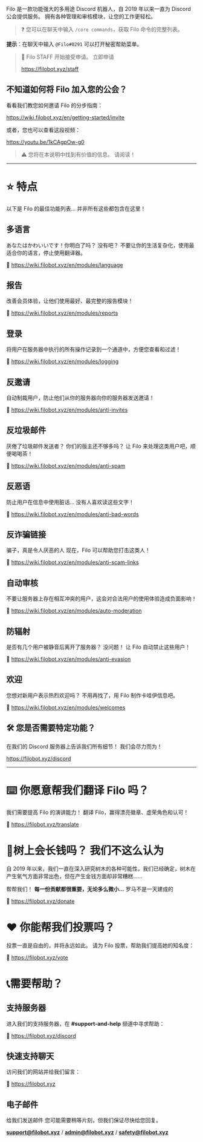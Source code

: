 Filo 是一款功能强大的多用途 Discord 机器人，自 2019 年以来一直为 Discord 公会提供服务。 拥有各种管理和审核模块，让您的工作更轻松。

> ❓ 您可以在聊天中输入 `/core commands`，获取 Filo 命令的完整列表。

**提示**：在聊天中输入 `@Filo#0291` 可以打开秘密帮助菜单。

> 📣 Filo STAFF 开始接受申请。 立即申请
> 
> https://filobot.xyz/staff

## 不知道如何将 Filo 加入您的公会？

看看我们教您如何邀请 Filo 的分步指南：

https://wiki.filobot.xyz/en/getting-started/invite

或者，您也可以查看这段视频：

https://youtu.be/1kCAgpOw-g0

> ⚠️ 您将在本说明中找到有价值的信息。 请阅读！

---

# ⭐ 特点

以下是 Filo 的最佳功能列表... 并非所有这些都包含在这里！

## 多语言

あなたはかわいいです！你明白了吗？ 没有吧？ 不要让你的生活复杂化，使用最适合你的语言，停止使用翻译器。

🔗 https://wiki.filobot.xyz/en/modules/language

## 报告

改善会员体验，让他们使用最好、最完整的报告模块！

🔗 https://wiki.filobot.xyz/en/modules/reports

## 登录

将用户在服务器中执行的所有操作记录到一个通道中，方便您查看和过滤！

🔗 https://wiki.filobot.xyz/en/modules/logging

## 反邀请

自动制裁用户，防止他们从你的服务器向你的服务器发送邀请！

🔗 https://wiki.filobot.xyz/en/modules/anti-invites

## 反垃圾邮件

厌倦了垃圾邮件发送者？ 你们的版主还不够多吗？ 让 Filo 来处理这类用户吧，顺便喝喝茶！

🔗 https://wiki.filobot.xyz/en/modules/anti-spam

## 反恶语

防止用户在信息中使用脏话... 没有人喜欢读这些文字！

🔗 https://wiki.filobot.xyz/en/modules/anti-bad-words

## 反诈骗链接

骗子，真是令人厌恶的人 现在，Filo 可以帮助您打击这类人！

🔗 https://wiki.filobot.xyz/en/modules/anti-scam-links

## 自动审核

不要让服务器上存在相互冲突的用户，这会对合法用户的使用体验造成负面影响！

🔗 https://wiki.filobot.xyz/en/modules/auto-moderation

## 防辐射

是否有几个用户被静音后离开了服务器？ 没问题！ 让 Filo 自动禁止这些用户！

🔗 https://wiki.filobot.xyz/en/modules/anti-evasion

## 欢迎

您想对新用户表示热烈欢迎吗？ 不用再找了，用 Filo 制作卡哇伊信息吧。

🔗 https://wiki.filobot.xyz/en/modules/welcomes

## 🛠️ 您是否需要特定功能？

在我们的 Discord 服务器上告诉我们所有细节！ 我们会尽力而为！

https://filobot.xyz/discord

---

# ⌨️ 你愿意帮我们翻译 Filo 吗？

我们需要提高 Filo 的演讲能力！ 翻译 Filo，赢得漂亮徽章、虚荣角色和认可！

🔗 https://filobot.xyz/translate

# 🌳树上会长钱吗？ 我们不这么认为

自 2019 年以来，我们一直在深入研究树木的各种可能性，我们已经确定，树木在产生氧气方面非常出色，但在产生金钱方面却非常糟糕......

帮帮我们！ **每一份贡献都很重要，无论多么微小...** 罗马不是一天建成的

🔗 https://filobot.xyz/donate

# ❤️ 你能帮我们投票吗？

投票一直是自由的，并将永远如此。 请为 Filo 投票，帮助我们提高她的知名度：

🔗 https://filobot.xyz/vote

# 📞需要帮助？

## 支持服务器

进入我们的支持服务器，在 **#support-and-help** 频道中寻求帮助：

🔗 https://filobot.xyz/discord

## 快速支持聊天

访问我们的网站并给我们留言：

🔗 https://filobot.xyz

## 电子邮件

给我们发送邮件 您可能需要稍等片刻，但我们保证尽快给您回复。

**support@filobot.xyz** / **admin@filobot.xyz** / **safety@filobot.xyz**
